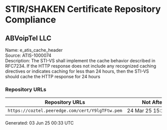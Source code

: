 # STIR/SHAKEN Certificate Repository Compliance

## ABVoipTel LLC

Name: e_atis_cache_header\
Source: ATIS-1000074\
Description: The STI-VS shall implement the cache behavior described in RFC7234. If the HTTP response does not include any recognized caching directives or indicates caching for less than 24 hours, then the STI-VS should cache the HTTP response for 24 hours
### Repository URLs

| Repository URLs | Not After |  Problems | Link |
|-----------------|-----------|-----------|------|
| `https://coztel.peeredge.com/cert/Y9lgTFtw.pem` | 24&#160;Mar&#160;25&#160;15:26&#160;UTC | true | [view](../../REPOS/8e01caa323925bc1de8d7d6ab5dc63aeff536205/README.md) |


Generated: 03 Jun 25 00:33 UTC